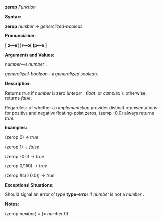 **zerop** *Function* 

**Syntax:** 

**zerop** *number → generalized-boolean* 

**Pronunciation:** 

[ **z—e( )r—o( )p—e** ] 

**Arguments and Values:** 

*number*—a *number* . 

*generalized-boolean*—a *generalized boolean*. 

**Description:** 

Returns *true* if *number* is zero (*integer* , *float*, or *complex* ); otherwise, returns *false*. 

Regardless of whether an *implementation* provides distinct representations for positive and negative floating-point zeros, (zerop -0.0) always returns *true*. 

**Examples:** 

(zerop 0) *→ true* 

(zerop 1) *→ false* 

(zerop -0.0) *→ true* 

(zerop 0/100) *→ true* 

(zerop #c(0 0.0)) *→ true* 

**Exceptional Situations:** 

Should signal an error of *type* **type-error** if *number* is not a *number* . 

**Notes:** 

(zerop *number*) *≡* (= *number* 0) 

